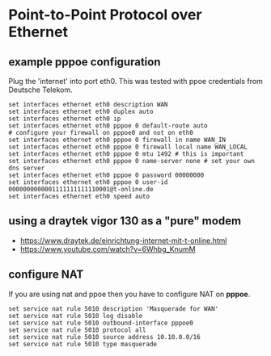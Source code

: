 # Point-to-Point Protocol over Ethernet

## example pppoe configuration
Plug the 'internet' into port eth0. This was tested with ppoe credentials from Deutsche Telekom.

```
set interfaces ethernet eth0 description WAN
set interfaces ethernet eth0 duplex auto
set interfaces ethernet eth0 ip
set interfaces ethernet eth0 pppoe 0 default-route auto
# configure your firewall on pppoe0 and not on eth0
set interfaces ethernet eth0 pppoe 0 firewall in name WAN_IN
set interfaces ethernet eth0 pppoe 0 firewall local name WAN_LOCAL
set interfaces ethernet eth0 pppoe 0 mtu 1492 # this is important
set interfaces ethernet eth0 pppoe 0 name-server none # set your own dns server
set interfaces ethernet eth0 pppoe 0 password 00000000
set interfaces ethernet eth0 pppoe 0 user-id 0000000000001111111111110001@t-online.de
set interfaces ethernet eth0 speed auto
```

## using a draytek vigor 130 as a "pure" modem
- https://www.draytek.de/einrichtung-internet-mit-t-online.html
- https://www.youtube.com/watch?v=6Whbg_KnumM

## configure NAT
If you are using nat and ppoe then you have to configure NAT on **pppoe**. 

```
set service nat rule 5010 description 'Masquerade for WAN'
set service nat rule 5010 log disable
set service nat rule 5010 outbound-interface pppoe0
set service nat rule 5010 protocol all
set service nat rule 5010 source address 10.10.0.0/16
set service nat rule 5010 type masquerade
```
